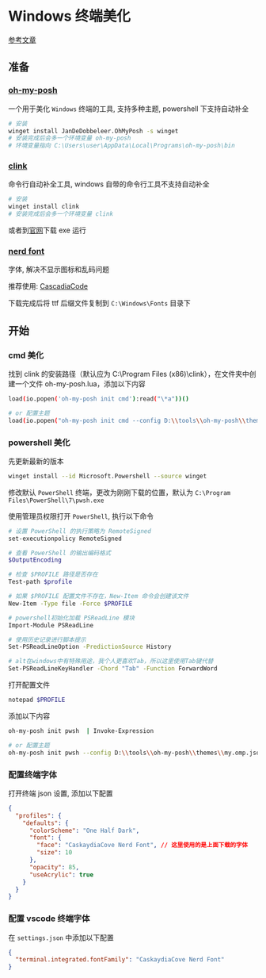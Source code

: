 # Windows 终端美化

[参考文章](https://www.cooorgi.top/articles/5e70877f.html)

## 准备

### [oh-my-posh](https://ohmyposh.dev/)

一个用于美化 `Windows` 终端的工具, 支持多种主题, powershell 下支持自动补全

```bash
# 安装
winget install JanDeDobbeleer.OhMyPosh -s winget
# 安装完成后会多一个环境变量 oh-my-posh
# 环境变量指向 C:\Users\user\AppData\Local\Programs\oh-my-posh\bin
```

### [clink](https://github.com/chrisant996/clink)

命令行自动补全工具, windows 自带的命令行工具不支持自动补全

```bash
# 安装
winget install clink
# 安装完成后会多一个环境变量 clink
```

或者到[官网](https://chrisant996.github.io/clink/)下载 exe 运行

### [nerd font](https://www.nerdfonts.com/font-downloads)

字体, 解决不显示图标和乱码问题

推荐使用: [CascadiaCode](https://github.com/ryanoasis/nerd-fonts/releases/download/v3.3.0/CascadiaCode.zip)

下载完成后将 ttf 后缀文件复制到 `C:\Windows\Fonts` 目录下

## 开始

### cmd 美化

找到 clink 的安装路径（默认应为 C:\Program Files (x86)\clink），在文件夹中创建一个文件 oh-my-posh.lua，添加以下内容

```bash
load(io.popen('oh-my-posh init cmd'):read("\*a"))()

# or 配置主题
load(io.popen("oh-my-posh init cmd --config D:\\tools\\oh-my-posh\\themes\\my.omp.json"):read("*a"))()
```

### powershell 美化

先更新最新的版本

```bash
winget install --id Microsoft.Powershell --source winget
```

修改默认 `PowerShell` 终端，更改为刚刚下载的位置，默认为 `C:\Program Files\PowerShell\7\pwsh.exe`

使用管理员权限打开 `PowerShell`, 执行以下命令

```bash
# 设置 PowerShell 的执行策略为 RemoteSigned
set-executionpolicy RemoteSigned

# 查看 PowerShell 的输出编码格式
$OutputEncoding

# 检查 $PROFILE 路径是否存在
Test-path $profile

# 如果 $PROFILE 配置文件不存在，New-Item 命令会创建该文件
New-Item -Type file -Force $PROFILE

# powershell初始化加载 PSReadLine 模块
Import-Module PSReadLine

# 使用历史记录进行脚本提示
Set-PSReadLineOption -PredictionSource History

# alt在windows中有特殊用途，我个人更喜欢Tab，所以这里使用Tab键代替
Set-PSReadLineKeyHandler -Chord "Tab" -Function ForwardWord
```

打开配置文件

```bash
notepad $PROFILE
```

添加以下内容

```bash
oh-my-posh init pwsh  | Invoke-Expression

# or 配置主题
oh-my-posh init pwsh --config D:\\tools\\oh-my-posh\\themes\\my.omp.json | Invoke-Expression
```

### 配置终端字体

打开终端 json 设置, 添加以下配置

```json
{
  "profiles": {
    "defaults": {
      "colorScheme": "One Half Dark",
      "font": {
        "face": "CaskaydiaCove Nerd Font", // 这里使用的是上面下载的字体
        "size": 10
      },
      "opacity": 85,
      "useAcrylic": true
    }
  }
}
```

### 配置 vscode 终端字体

在 `settings.json` 中添加以下配置

```json
{
  "terminal.integrated.fontFamily": "CaskaydiaCove Nerd Font"
}
```
